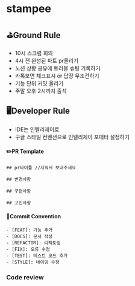 # stampee

## ⛳Ground Rule
- 10시 스크럼 회의
- 4시 전 완성된 파트 pr올리기
- 노션 상황 공유에 트러블 슈팅 기록하기
- 카톡보면 체크표시 or 답장 무조건하기
- 기능 단위 커밋 올리기
- 주말 오후 2시까지 출석


## 🖥️Developer Rule
- IDE는 인텔리제이로
- 구글 스타일 컨벤션으로 인텔리제이 포매터 설정하기

#### ✏️PR Template
```
## pr타이틀 //지워서 보내주세요

## 변경사항

## 구현사항

## 고민사항
```

#### 👿Commit Convention
```
- [FEAT]: 기능 추가
- [DOCS]: 문서 작성
- [REFACTOR]: 리펙토링
- [FIX]: 오류 수정
- [TEST]: 테스트 코드 추가
- [STYLE]: 네이밍 수정
```

### Code review
